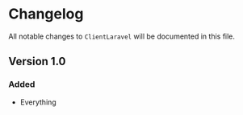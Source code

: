 # Changelog

All notable changes to `ClientLaravel` will be documented in this file.

## Version 1.0

### Added
- Everything
